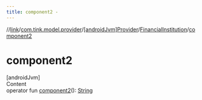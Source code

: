 ```yaml
---
title: component2 -
---
```

//[link](../../../index.md)/[com.tink.model.provider](../../index.md)/[[androidJvm]Provider](../index.md)/[FinancialInstitution](index.md)/[component2](component2.md)



# component2  
[androidJvm]  
Content  
operator fun [component2](component2.md)(): [String](https://kotlinlang.org/api/latest/jvm/stdlib/kotlin/-string/index.html)  




